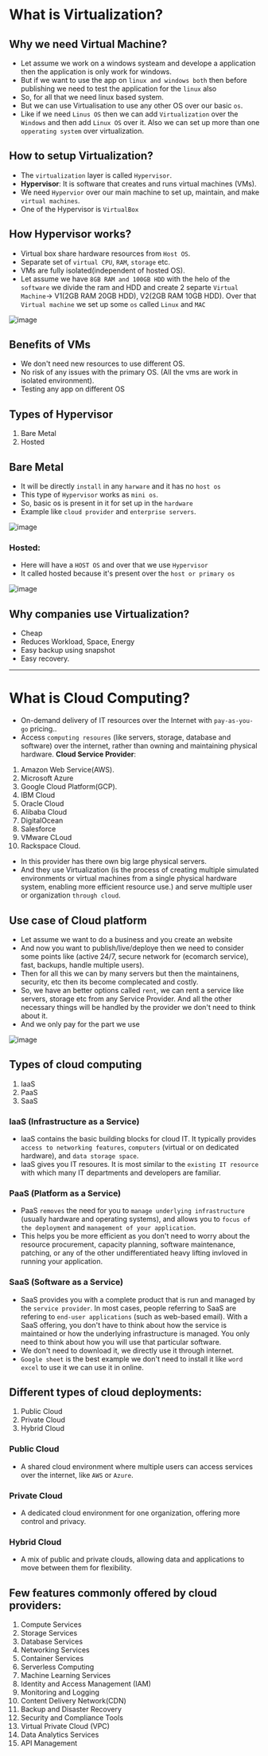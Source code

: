 # What is Virtualization?

## Why we need Virtual Machine?
- Let assume we work on a windows systeam and develope a application then the application is only work for windows.
- But if we want to use the app on `linux and windows both` then before publishing we need to test the application for the `linux` also
- So, for all that we need linux based system.
- But we can use Virtualisation to use any other OS over our basic `os`.
- Like if we need `Linus OS` then we can add `Virtualization` over the `Windows` and then add `Linux OS` over it. Also we can set up more than one `opperating system` over virtualization.

## How to setup Virtualization?
- The `virtualization` layer is called `Hypervisor`.
- **Hypervisor**: It is software that creates and runs virtual machines (VMs).
- We need `Hypervior` over our main machine to set up, maintain, and make `virtual machines`.
- One of the Hypervisor is `VirtualBox`

## How Hypervisor works?
- Virtual box share hardware resources from `Host OS`.
- Separate set of `virtual CPU`, `RAM`, `storage` etc.
- VMs are fully isolated(independent of hosted OS).
- Let assume we have `8GB RAM and 100GB HDD` with the helo of the `software` we divide the ram and HDD and create 2 separte `Virtual Machine`-> V1(2GB RAM 20GB HDD), V2(2GB RAM 10GB HDD). Over that `Virtual machine` we set up some `os` called `Linux` and `MAC`

![image](https://github.com/user-attachments/assets/ee77aea2-c08c-41bd-92cf-ef84f5ace0ac)

## Benefits of VMs
- We don't need new resources to use different OS.
- No risk of any issues with the primary OS. (All the vms are work in isolated environment).
- Testing any app on different OS

## Types of Hypervisor
1. Bare Metal
2. Hosted

## Bare Metal
- It will be directly `install` in any `harware` and it has no `host os`
- This type of `Hypervisor` works as `mini os`.
- So, basic os is present in it for set up in the `hardware`
- Example like `cloud provider` and `enterprise servers`.

![image](https://github.com/user-attachments/assets/cc83002e-ee63-4a05-9e9b-bfda6f1d4756)

### Hosted:
- Here will have a `HOST OS` and over that we use `Hypervisor`
- It called hosted because it's present over the `host or primary os`

![image](https://github.com/user-attachments/assets/f30ab0e8-66dc-439c-9159-a0d475978b72)

## Why companies use Virtualization?
- Cheap
- Reduces Workload, Space, Energy
- Easy backup using snapshot
- Easy recovery.

-------------------------------------------------------------------------------------------------------------
# What is Cloud Computing?
- On-demand delivery of IT resources over the Internet with `pay-as-you-go` pricing..
- Access `computing resoures` (like servers, storage, database and software) over the internet, rather than owning and maintaining physical hardware.
**Cloud Service Provider**:
1. Amazon Web Service(AWS).
2. Microsoft Azure
3. Google Cloud Platform(GCP).
4. IBM Cloud
5. Oracle Cloud
6. Alibaba Cloud
7. DigitalOcean
8. Salesforce
9. VMware CLoud
10. Rackspace Cloud.

- In this provider has there own big large physical servers.
- And they use Virtualization (is the process of creating multiple simulated environments or virtual machines from a single physical hardware system, enabling more efficient resource use.) and serve multiple user or organization `through cloud`.

## Use case of Cloud platform
- Let assume we want to do a business and you create an website
- And now you want to publish/live/deploye then we need to consider some points like (active 24/7, secure network for (ecomarch service), fast, backups, handle multiple users).
- Then for all this we can by many servers but then the maintainens, security, etc then its become complecated and costly.
- So, we have an better options called `rent`, we can rent a service like servers, storage etc from any Service Provider. And all the other necessary things will be handled by the provider we don't need to think about it.
- And we only pay for the part we use

![image](https://github.com/user-attachments/assets/bfd5bf55-bce6-40c6-8aaa-ce2f8a4b7c45)

## Types of cloud computing
1. IaaS
2. PaaS
3. SaaS

### IaaS (Infrastructure as a Service)
- IaaS contains the basic building blocks for cloud IT. It typically provides `access to networking features`, `computers` (virtual or on dedicated hardware), and `data storage space`.
- IaaS gives you IT resoures. It is most similar to the `existing IT resource` with which many IT departments and developers are familiar.

### PaaS (Platform as a Service)
- PaaS `removes` the need for you to `manage underlying infrastructure` (usually hardware and operating systems), and allows you to `focus of the deployment` and `management of your application`.
- This helps you be more efficient as you don't need to worry about the resource procurement, capacity planning, software maintenance, patching, or any of the other undifferentiated heavy lifting invloved in running your application.

### SaaS (Software as a Service)
- SaaS provides you with a complete product that is run and managed by the `service provider`. In most cases, people referring to SaaS are refering to `end-user applications` (such as web-based email). With a SaaS offering, you don't have to think about how the service is maintained or how the underlying infrastructure is managed. You only need to think about how you will use that particular software.
- We don't need to download it, we directly use it through internet.
- `Google sheet` is the best example we don't need to install it like `word excel` to use it we can use it in online.

## Different types of cloud deployments:
1. Public Cloud
2. Private Cloud
3. Hybrid Cloud

### Public Cloud
- A shared cloud environment where multiple users can access services over the internet, like `AWS` or `Azure`.

### Private Cloud
- A dedicated cloud environment for one organization, offering more control and privacy.

### Hybrid Cloud
- A mix of public and private clouds, allowing data and applications to move between them for flexibility.

## Few features commonly offered by cloud providers:
1. Compute Services
2. Storage Services
3. Database Services
4. Networking Services
5. Container Services
6. Serverless Computing
7. Machine Learning Services
8. Identity and Access Management (IAM)
9. Monitoring and Logging
10. Content Delivery Network(CDN)
11. Backup and Disaster Recovery
12. Security and Compliance Tools
13. Virtual Private Cloud (VPC)
14. Data Analytics Services
15. API Management










